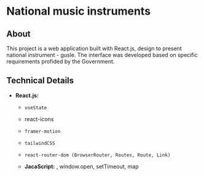 # National music instruments

## About
This project is a web application built with React.js, design to present national instrument - gusle. The interface was developed based on specific requirements profided by the Government.

## Technical Details
- **React.js:**
  - `useState`
  - react-icons
  - `framer-motion`
  - `tailwindCSS`
  - `react-router-dom (BrowserRouter, Routes, Route, Link)`
 
  - **JacaScript:** , window.open, setTimeout, map
